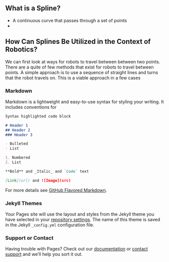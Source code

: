 ## What is a Spline?

* A continuous curve that passes through a set of points
* 

## How Can Splines Be Utilized in the Context of Robotics?

We can first look at ways for robots to travel between between two points.  There are a quite of few methods that exist for robots to travel between points.  A simple approach is to use a sequence of straight lines and turns that the robot travels on.  This is a viable approach in a few cases 


### Markdown

Markdown is a lightweight and easy-to-use syntax for styling your writing. It includes conventions for

```markdown
Syntax highlighted code block

# Header 1
## Header 2
### Header 3

- Bulleted
- List

1. Numbered
2. List

**Bold** and _Italic_ and `Code` text

[Link](url) and ![Image](src)
```

For more details see [GitHub Flavored Markdown](https://guides.github.com/features/mastering-markdown/).

### Jekyll Themes

Your Pages site will use the layout and styles from the Jekyll theme you have selected in your [repository settings](https://github.com/psdev1/splines/settings). The name of this theme is saved in the Jekyll `_config.yml` configuration file.

### Support or Contact

Having trouble with Pages? Check out our [documentation](https://help.github.com/categories/github-pages-basics/) or [contact support](https://github.com/contact) and we’ll help you sort it out.
